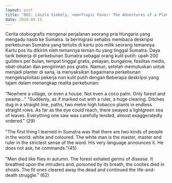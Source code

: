 ```yaml
---
layout: post
title: "002: László Székely, <em>Tropic Fever: The Adventures of a Planter in Sumatra</em> (1937)"
date: 2020-09-15
---
```

Cerita otobiografis mengenai perjalanan seorang pria Hungaria yang mengadu nasib ke Sumatra. Ia bermigrasi sehabis membaca deskripsi perkebunan Sumatra yang tertulis di kartu pos milik seorang temannya. Kartu pos itu dikirim oleh temannya teman itu yang tinggal Sumatra. Daya tarik bekerja di perkebunan Sumatra sebagai orang kulit putih: upah 200 guilders per bulan, tempat tinggal gratis, pelayan, bungalow, fasilitas medis, obat-obatan dan pengiriman pos gratis. Namun, setelah memutuskan untuk menjadi planter di sana, ia menyaksikan bagaimana perkebunan mengeksploitasi pekerja non kulit putih dengan 
Beberapa deskripsi yang tajam dalam menangkap realita perkebunan: 
</br> </br> "Nowhere a village, or even a house. Not even a coco palm. Only forest and swamp..." "Suddenly, as if marked out with a ruler, a huge clearing. Ditches dug in a straight line, paths, two metre high tobacco plants in endless straight rows. As far as the eye could reach, there swayed a lightgreen sea of leaves. Everything one saw was carefully tended, almost exaggeratedly ordered." (29)
</br> </br> "The first thing I learned in Sumatra was that there are two kinds of people in the world: white and coloured. The white man is the master, master and ruler in the strictest sense of the word. His very language announces it. He does not ask, he commands."(45)
</br> </br> "Men died like flies in autumn. The forest exhaled germs of disease. It breathed upon the intruders and, poisoned by its breath, the coolies died in shoals. The fit ones cleared away the dead and continued the life-and-death struggle." (62)
